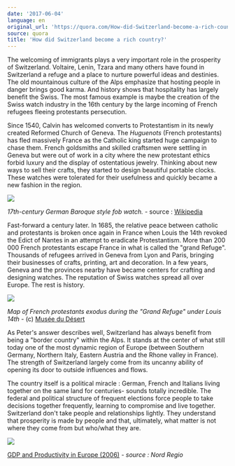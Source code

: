 ```yaml
---
date: '2017-06-04'
language: en
original_url: 'https://quora.com/How-did-Switzerland-become-a-rich-country/answer/Clément-Renaud'
source: quora
title: 'How did Switzerland become a rich country?'
---
```


The welcoming of immigrants plays a very important role in the
prosperity of Switzerland. Voltaire, Lenin, Tzara and many others have
found in Switzerland a refuge and a place to nurture powerful ideas and
destinies. The old mountainous culture of the Alps emphasize that
hosting people in danger brings good karma. And history shows that
hospitality has largely benefit the Swiss. The most famous example is
maybe the creation of the Swiss watch industry in the 16th century by
the large incoming of French refugees fleeing protestants persecution.

Since 1540, Calvin has welcomed converts to Protestantism in its newly
created Reformed Church of Geneva. The *Huguenots* (French protestants)
has fled massively France as the Catholic king started huge campaign to
chase them. French goldsmiths and skilled craftsmen were settling in
Geneva but were out of work in a city where the new protestant ethics
forbid luxury and the display of ostentatious jewelry. Thinking about
new ways to sell their crafts, they started to design beautiful portable
clocks. These watches were tolerated for their usefulness and quickly
became a new fashion in the region.

![](/{{site.base_url}}/img/quora/main-qimg-5b025af1d16ff83d7dd4ca81715bcc4b-c.png)

*17th-century German Baroque style fob watch.* - source :
[Wikipedia](http://nhttps//fr.wikipedia.org/wiki/Histoire_de_l'industrie_horlog%C3%A8re#/media/File:German_-_Enameled_Watch_with_Cameo_and_Jewels_-_Walters_5811.jpg)

Fast-forward a century later. In 1685, the relative peace between
catholic and protestants is broken once again in France when Louis the
14th revoked the Edict of Nantes in an attempt to eradicate
Protestantism. More than 200 000 French protestants escape France in
what is called the "grand Refuge". Thousands of refugees arrived in
Geneva from Lyon and Paris, bringing their businesses of crafts,
printing, art and decoration. In a few years, Geneva and the provinces
nearby have became centers for crafting and designing watches. The
reputation of Swiss watches spread all over Europe. The rest is history.

![](/{{site.base_url}}/img/quora/main-qimg-dc653115385e7c31b8ea4c177f597538-c.png)

*Map of French protestants exodus during the "Grand Refuge" under Louis
14th -* (c) [Musée du
Désert](https://www.museeprotestant.org/notice/le-refuge-huguenot/)

As Peter's answer describes well, Switzerland has always benefit from
being a "border country" within the Alps. It stands at the center of
what still today one of the most dynamic region of Europe (between
Southern Germany, Northern Italy, Eastern Austria and the Rhone valley
in France). The strength of Switzerland largely come from its uncanny
ability of opening its door to outside influences and flows.

The country itself is a political miracle : German, French and Italians
living together on the same land for centuries- sounds totally
incredible. The federal and political structure of frequent elections
force people to take decisions together frequently, learning to
compromise and live together. Switzerland don't take people and
relationships lightly. They understand that prosperity is made by people
and that, ultimately, what matter is not where they come from but
who/what they are.

![](/{{site.base_url}}/img/quora/main-qimg-3a3b9acaa5390f15e5109b4bbeb5b2d5.png)

[GDP and Productivity in Europe
(2006)](http://www.nordregio.se/en/Maps--Graphs/03-Economy-trade-and-industry/GDP-and-Productivity-in-Europe-2006/)
*- source : Nord Regio*
